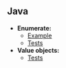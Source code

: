 ## Java

- **Enumerate:**
  - [Example](./example_enumerate.md)
  - [Tests](./tests_enumerate.md)
- **Value objects:**
  - [Tests](./tests_value-object.md)